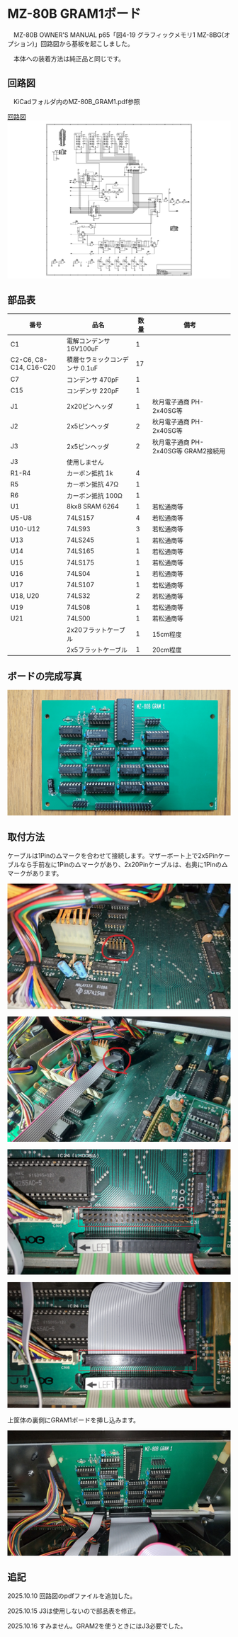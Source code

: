 # MZ-80B GRAM1ボード

　MZ-80B OWNER'S MANUAL p65「図4-19 グラフィックメモリ1 MZ-8BG(オプション)」回路図から基板を起こしました。

　本体への装着方法は純正品と同じです。

## 回路図
　KiCadフォルダ内のMZ-80B_GRAM1.pdf参照

[回路図](https://github.com/yanataka60/MZ-80B_GRAM1/blob/main/KiCAD/MZ-80B_GRAM1.pdf)
![回路図](https://github.com/yanataka60/MZ-80B_GRAM1/blob/main/KiCAD/MZ-80B_GRAM1_1.jpg)

## 部品表
|番号|品名|数量|備考|
| ------------ | ------------ | ------------ | ------------ |
|C1|電解コンデンサ 16V100uF|1||
|C2-C6, C8-C14, C16-C20|積層セラミックコンデンサ 0.1uF|17||
|C7|コンデンサ 470pF|1||
|C15|コンデンサ 220pF|1||
|J1|2x20ピンヘッダ|1|秋月電子通商 PH-2x40SG等|
|J2|2x5ピンヘッダ|2|秋月電子通商 PH-2x40SG等|
|J3|2x5ピンヘッダ|2|秋月電子通商 PH-2x40SG等 GRAM2接続用|
|J3|使用しません|||
|R1-R4|カーボン抵抗 1k|4||
|R5|カーボン抵抗 47Ω|1||
|R6|カーボン抵抗 100Ω|1||
|U1|8kx8 SRAM 6264|1|若松通商等|
|U5-U8|74LS157|4|若松通商等|
|U10-U12|74LS93|3|若松通商等|
|U13|74LS245|1|若松通商等|
|U14|74LS165|1|若松通商等|
|U15|74LS175|1|若松通商等|
|U16|74LS04|1|若松通商等|
|U17|74LS107|1|若松通商等|
|U18, U20|74LS32|2|若松通商等|
|U19|74LS08|1|若松通商等|
|U21|74LS00|1|若松通商等|
||2x20フラットケーブル|1|15cm程度|
||2x5フラットケーブル|1|20cm程度|

## ボードの完成写真
![MZ80B_GRAM1_01](https://github.com/yanataka60/MZ-80B_GRAM1/blob/main/JPEG/MZ80B_GRAM1_01.jpg)

## 取付方法
ケーブルは1Pinの△マークを合わせて接続します。マザーボート上で2x5Pinケーブルなら手前左に1Pinの△マークがあり、2x20Pinケーブルは、右奥に1Pinの△マークがあります。

![MZ80B_GRAM1_02](https://github.com/yanataka60/MZ-80B_GRAM1/blob/main/JPEG/MZ80B_GRAM1_02.jpg)

![MZ80B_GRAM1_03](https://github.com/yanataka60/MZ-80B_GRAM1/blob/main/JPEG/MZ80B_GRAM1_03.jpg)

![MZ80B_GRAM1_04](https://github.com/yanataka60/MZ-80B_GRAM1/blob/main/JPEG/MZ80B_GRAM1_04.jpg)

![MZ80B_GRAM1_05](https://github.com/yanataka60/MZ-80B_GRAM1/blob/main/JPEG/MZ80B_GRAM1_05.jpg)

上筐体の裏側にGRAM1ボードを挿し込みます。

![MZ80B_GRAM1_06](https://github.com/yanataka60/MZ-80B_GRAM1/blob/main/JPEG/MZ80B_GRAM1_06.jpg)

## 追記
2025.10.10 回路図のpdfファイルを追加した。

2025.10.15 J3は使用しないので部品表を修正。

2025.10.16 すみません。GRAM2を使うときにはJ3必要でした。
